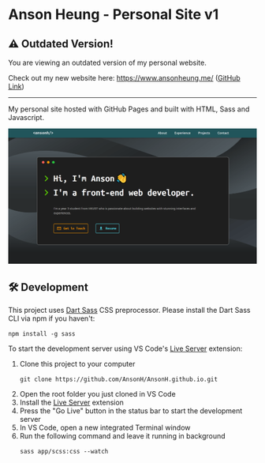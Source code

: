 # Anson Heung - Personal Site v1

## :warning: Outdated Version!

You are viewing an outdated version of my personal website.

Check out my new website here: https://www.ansonheung.me/ ([GitHub Link](https://github.com/AnsonH/personal-site-v2))

<hr>

My personal site hosted with GitHub Pages and built with HTML, Sass and Javascript.

[![Front page](./images/front_page.png)](https://ansonh.github.io/)

## :hammer_and_wrench: Development

This project uses [Dart Sass](https://sass-lang.com/) CSS preprocessor. Please install the Dart Sass CLI via npm if you haven't:

```
npm install -g sass
```

To start the development server using VS Code's [Live Server](https://marketplace.visualstudio.com/items?itemName=ritwickdey.LiveServer) extension:

1. Clone this project to your computer
   ```
   git clone https://github.com/AnsonH/AnsonH.github.io.git
   ```
2. Open the root folder you just cloned in VS Code
3. Install the [Live Server](https://marketplace.visualstudio.com/items?itemName=ritwickdey.LiveServer) extension
4. Press the "Go Live" button in the status bar to start the development server
5. In VS Code, open a new integrated Terminal window
6. Run the following command and leave it running in background
   ```
   sass app/scss:css --watch
   ```
